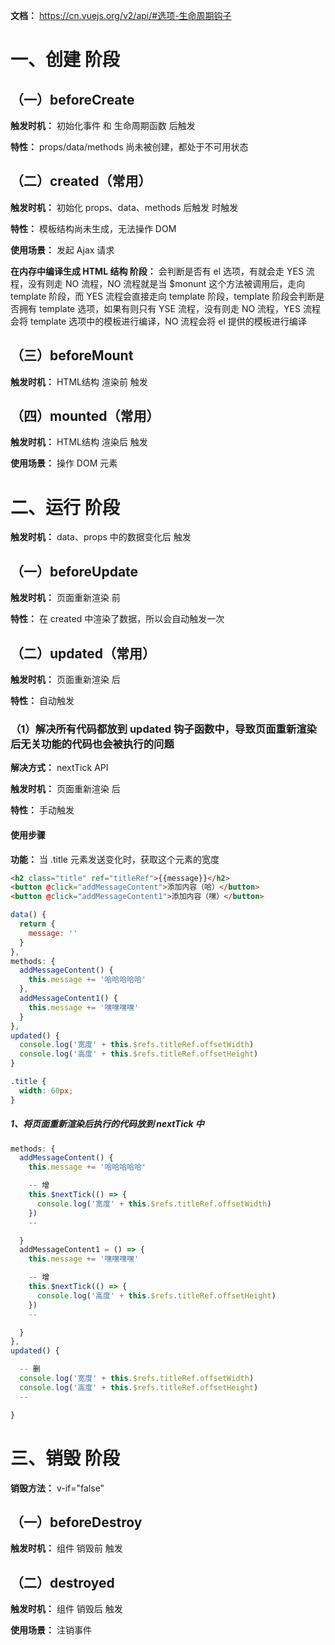 **文档：** https://cn.vuejs.org/v2/api/#选项-生命周期钩子

# 一、创建 阶段
  ## （一）beforeCreate
  **触发时机：** 初始化事件 和 生命周期函数 后触发
  
  **特性：** props/data/methods 尚未被创建，都处于不可用状态

  ## （二）created（常用）
  **触发时机：** 初始化 props、data、methods 后触发 时触发

  **特性：** 模板结构尚未生成，无法操作 DOM

  **使用场景：** 发起 Ajax 请求

  **在内存中编译生成 HTML 结构 阶段：** 会判断是否有 el 选项，有就会走 YES 流程，没有则走 NO 流程，NO 流程就是当 $monunt 这个方法被调用后，走向 template 阶段，而 YES 流程会直接走向 template 阶段，template 阶段会判断是否拥有 template 选项，如果有则只有 YSE 流程，没有则走 NO 流程，YES 流程会将 template 选项中的模板进行编译，NO 流程会将 el 提供的模板进行编译

  ## （三）beforeMount
  **触发时机：** HTML结构 渲染前 触发

  ## （四）mounted（常用）
  **触发时机：** HTML结构 渲染后 触发

  **使用场景：** 操作 DOM 元素

# 二、运行 阶段
  **触发时机：** data、props 中的数据变化后 触发

  ## （一）beforeUpdate
  **触发时机：** 页面重新渲染 前

  **特性：** 在 created 中渲染了数据，所以会自动触发一次

  ## （二）updated（常用）
  **触发时机：** 页面重新渲染 后

  **特性：** 自动触发

  ### （1）解决所有代码都放到 updated 钩子函数中，导致页面重新渲染后无关功能的代码也会被执行的问题
  **解决方式：** nextTick API
  
  **触发时机：** 页面重新渲染 后

  **特性：** 手动触发

  #### 使用步骤
  **功能：** 当 .title 元素发送变化时，获取这个元素的宽度

  ```html
  <h2 class="title" ref="titleRef">{{message}}</h2>
  <button @click="addMessageContent">添加内容（哈）</button>
  <button @click="addMessageContent1">添加内容（嘿）</button>
  ```

  ```js
  data() {
    return {
      message: ''
    }
  },
  methods: {
    addMessageContent() {
      this.message += '哈哈哈哈哈'
    },
    addMessageContent1() {
      this.message += '嘿嘿嘿嘿'
    }
  },
  updated() {
    console.log('宽度' + this.$refs.titleRef.offsetWidth)
    console.log('高度' + this.$refs.titleRef.offsetHeight)
  }
  ```

  ```scss
  .title {
    width: 60px;
  }
  ```

  ##### 1、将页面重新渲染后执行的代码放到 nextTick 中
  ```js
  methods: {
    addMessageContent() {
      this.message += '哈哈哈哈哈'

      -- 增
      this.$nextTick(() => {
        console.log('宽度' + this.$refs.titleRef.offsetWidth)
      })
      --

    }
    addMessageContent1 = () => {
      this.message += '嘿嘿嘿嘿'

      -- 增
      this.$nextTick(() => {
        console.log('高度' + this.$refs.titleRef.offsetHeight)
      })
      --

    }
  },
  updated() {

    -- 删
    console.log('宽度' + this.$refs.titleRef.offsetWidth)
    console.log('高度' + this.$refs.titleRef.offsetHeight)
    --

  }
  ```

# 三、销毁 阶段
  **销毁方法：** v-if="false"

  ## （一）beforeDestroy
  **触发时机：** 组件 销毁前 触发
  
  ## （二）destroyed
  **触发时机：** 组件 销毁后 触发

  **使用场景：** 注销事件